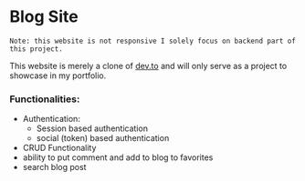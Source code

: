 # Blog Site

``` Note: this website is not responsive I solely focus on backend part of this project. ```


This website is merely a clone of [dev.to](https://www.dev.to) and will only serve as a project to showcase in my portfolio. 

### Functionalities:
- Authentication:
  -  Session based authentication
  -  social (token) based authentication 
- CRUD Functionality
- ability to put comment and add to blog to favorites
- search blog post

   
